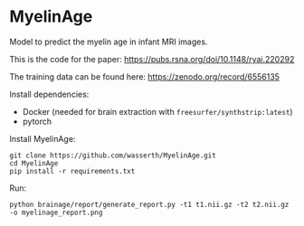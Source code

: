 # MyelinAge

Model to predict the myelin age in infant MRI images.

This is the code for the paper: https://pubs.rsna.org/doi/10.1148/ryai.220292

The training data can be found here: https://zenodo.org/record/6556135


Install dependencies:
* Docker (needed for brain extraction with `freesurfer/synthstrip:latest`)
* pytorch

Install MyelinAge:
```
git clone https://github.com/wasserth/MyelinAge.git
cd MyelinAge
pip install -r requirements.txt
```

Run:
```
python brainage/report/generate_report.py -t1 t1.nii.gz -t2 t2.nii.gz -o myelinage_report.png
```
